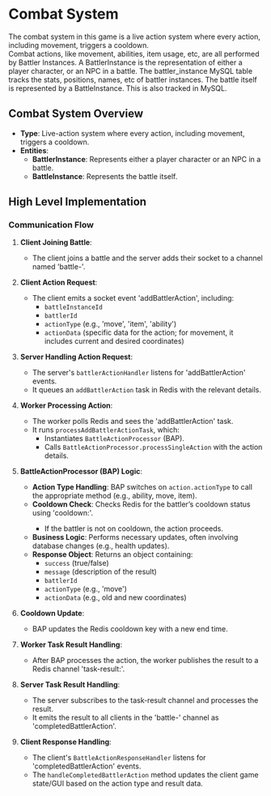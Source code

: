 # Combat System

The combat system in this game is a live action system where every action, including movement, triggers a cooldown.  
Combat actions, like movement, abilities, item usage, etc, are all performed by Battler Instances.
A BattlerInstance is the representation of either a player character, or an NPC in a battle.  The battler_instance MySQL table tracks the stats, positions, names, etc of battler instances.
The battle itself is represented by a BattleInstance.  This is also tracked in MySQL.

## Combat System Overview

- **Type**: Live-action system where every action, including movement, triggers a cooldown.
- **Entities**:
    - **BattlerInstance**: Represents either a player character or an NPC in a battle.
    - **BattleInstance**: Represents the battle itself.

## High Level Implementation

### Communication Flow

1. **Client Joining Battle**:
    
    - The client joins a battle and the server adds their socket to a channel named 'battle-<battleInstanceId>'.
2. **Client Action Request**:
    
    - The client emits a socket event 'addBattlerAction', including:
        - `battleInstanceId`
        - `battlerId`
        - `actionType` (e.g., 'move', 'item', 'ability')
        - `actionData` (specific data for the action; for movement, it includes current and desired coordinates)
3. **Server Handling Action Request**:
    
    - The server's `battlerActionHandler` listens for 'addBattlerAction' events.
    - It queues an `addBattlerAction` task in Redis with the relevant details.
4. **Worker Processing Action**:
    
    - The worker polls Redis and sees the 'addBattlerAction' task.
    - It runs `processAddBattlerActionTask`, which:
        - Instantiates `BattleActionProcessor` (BAP).
        - Calls `BattleActionProcessor.processSingleAction` with the action details.
5. **BattleActionProcessor (BAP) Logic**:
    
    - **Action Type Handling**: BAP switches on `action.actionType` to call the appropriate method (e.g., ability, move, item).
    - **Cooldown Check**: Checks Redis for the battler’s cooldown status using 'cooldown:<battlerId>'.
        - If the battler is not on cooldown, the action proceeds.
    - **Business Logic**: Performs necessary updates, often involving database changes (e.g., health updates).
    - **Response Object**: Returns an object containing:
        - `success` (true/false)
        - `message` (description of the result)
        - `battlerId`
        - `actionType` (e.g., 'move')
        - `actionData` (e.g., old and new coordinates)
6. **Cooldown Update**:
    
    - BAP updates the Redis cooldown key with a new end time.
7. **Worker Task Result Handling**:
    
    - After BAP processes the action, the worker publishes the result to a Redis channel 'task-result:<taskId>'.
8. **Server Task Result Handling**:
    
    - The server subscribes to the task-result channel and processes the result.
    - It emits the result to all clients in the 'battle-<battleInstanceId>' channel as 'completedBattlerAction'.
9. **Client Response Handling**:
    
    - The client's `BattleActionResponseHandler` listens for 'completedBattlerAction' events.
    - The `handleCompletedBattlerAction` method updates the client game state/GUI based on the action type and result data.

